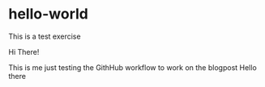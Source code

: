 # hello-world
This is a test exercise

Hi There!

This is me just testing the GithHub workflow to work on the blogpost
Hello there
